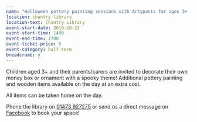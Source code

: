 ```yaml
---
name: "Halloween pottery painting sessions with Artypants for ages 3+ - afternoon session"
location: chantry-library
location-text: Chantry Library
event-start-date: 2019-10-22
event-start-time: 1400
event-end-time: 1700
event-ticket-price: 5
event-category: half-term
breadcrumb: y
---
```


Children aged 3+ and their parents/carers are invited to decorate their own money box or ornament with a spooky theme! Additional pottery painting and wooden items available on the day at an extra cost.

All items can be taken home on the day.

Phone the library on [01473 927275](tel:01473927275) or send us a direct message on [Facebook](https://facebook.com/chantrylibrary/) to book your space!
